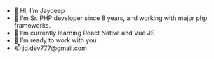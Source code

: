 - 👋 Hi, I’m Jaydeep
- 👀 I’m Sr. PHP developer since 8 years, and working with major php frameworks.
- 🌱 I’m currently learning React Native and Vue JS
- 💞️ I’m ready to work with you
- 📫 jd.dev777@gmail.com

<!---
jaydeepchauhan7/jaydeepchauhan7 is a ✨ special ✨ repository because its `README.md` (this file) appears on your GitHub profile.
You can click the Preview link to take a look at your changes.
--->
